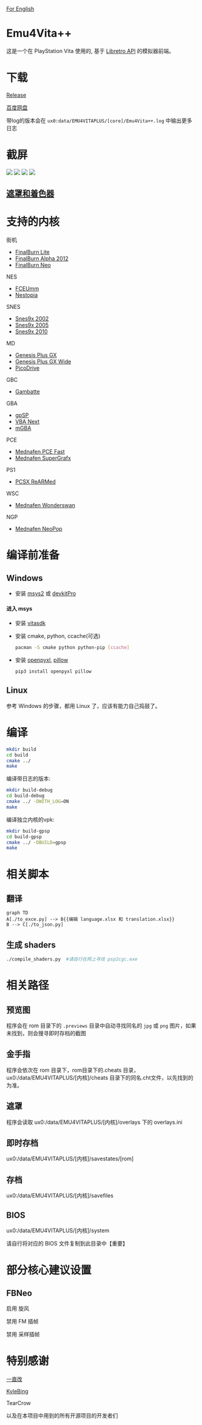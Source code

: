 [For English](README.en.md)

# Emu4Vita++
这是一个在 PlayStation Vita 使用的, 基于 [Libretro API](https://github.com/libretro/libretro-common) 的模拟器前端。

# 下载
[Release](https://github.com/noword/Emu4VitaPlus/releases)

[百度网盘](https://pan.baidu.com/s/1chcOOw9G1GBtlkM9K4MtRg?pwd=E4VP)

带log的版本会在 `ux0:data/EMU4VITAPLUS/[core]/Emu4Vita++.log` 中输出更多日志

# 截屏
![](screenshots/arch.jpg)
![](screenshots/browser.jpg)
![](screenshots/control.jpg)
![](screenshots/hotkey.jpg)

## [遮罩和着色器](GRAPHICS.md)


# 支持的内核
街机
  - [FinalBurn Lite](https://gitee.com/yizhigai/libretro-fba-lite)
  - [FinalBurn Alpha 2012](https://github.com/libretro/fbalpha2012.git)
  - [FinalBurn Neo](https://github.com/libretro/FBNeo.git)

NES
  - [FCEUmm](https://github.com/libretro/libretro-fceumm)
  - [Nestopia](https://github.com/libretro/nestopia)

SNES
  - [Snes9x 2002](https://github.com/libretro/snes9x2002)
  - [Snes9x 2005](https://github.com/libretro/snes9x2005)
  - [Snes9x 2010](https://github.com/libretro/snes9x2010)

MD
  - [Genesis Plus GX](https://github.com/libretro/Genesis-Plus-GX)
  - [Genesis Plus GX Wide](https://github.com/libretro/Genesis-Plus-GX-Wide.git)
  - [PicoDrive](https://github.com/libretro/picodrive)
  
GBC
  - [Gambatte](https://github.com/libretro/gambatte-libretro)

GBA
  - [gpSP](https://github.com/libretro/gpsp)
  - [VBA Next](https://github.com/libretro/vba-next)
  - [mGBA](https://github.com/libretro/mgba.git)

PCE
  - [Mednafen PCE Fast](https://github.com/libretro/beetle-pce-fast-libretro)
  - [Mednafen SuperGrafx](https://github.com/libretro/beetle-supergrafx-libretro)

PS1
  - [PCSX ReARMed](https://github.com/libretro/pcsx_rearmed)

WSC
  - [Mednafen Wonderswan](https://github.com/libretro/beetle-wswan-libretro)

NGP
  - [Mednafen NeoPop](https://github.com/libretro/beetle-ngp-libretro)

# 编译前准备
## Windows
* 安装 [msys2](https://www.msys2.org/) 或 [devkitPro](https://github.com/devkitPro/installer/releases)
#### 进入 msys
* 安装 [vitasdk](https://vitasdk.org/)
* 安装 cmake, python, ccache(可选)
  
  ```bash
  pacman -S cmake python python-pip [ccache]
  ```

* 安装 [openpyxl](https://pypi.org/project/openpyxl/), [pillow](https://pypi.org/project/pillow/)

  ```bash
  pip3 install openpyxl pillow
  ```

## Linux

参考 Windows 的步骤，都用 Linux 了，应该有能力自己捣鼓了。

# 编译
```bash
mkdir build
cd build
cmake ../
make
```
编译带日志的版本:
```bash
mkdir build-debug
cd build-debug
cmake ../ -DWITH_LOG=ON
make
```
编译独立内核的vpk:
```bash
mkdir build-gpsp
cd build-gpsp
cmake ../ -DBUILD=gpsp
make
```

# 相关脚本
## 翻译

```mermaid
graph TD
A[./to_exce.py] --> B{{编辑 language.xlsx 和 translation.xlsx}}
B --> C[./to_json.py]
```

## 生成 shaders
```bash
./compile_shaders.py  #请自行在网上寻找 psp2cgc.exe
```

# 相关路径
## 预览图
程序会在 rom 目录下的 `.previews` 目录中自动寻找同名的 `jpg` 或 `png` 图片，如果未找到，则会搜寻即时存档的截图

## 金手指
程序会依次在 rom 目录下，rom目录下的.cheats 目录，ux0:/data/EMU4VITAPLUS/[内核]/cheats 目录下的同名.cht文件，以先找到的为准。

## 遮罩
程序会读取 ux0:/data/EMU4VITAPLUS/[内核]/overlays 下的 overlays.ini

## 即时存档
ux0:/data/EMU4VITAPLUS/[内核]/savestates/[rom]

## 存档
ux0:/data/EMU4VITAPLUS/[内核]/savefiles

## BIOS
ux0:/data/EMU4VITAPLUS/[内核]/system

请自行将对应的 BIOS 文件复制到此目录中【重要】

# 部分核心建议设置
## FBNeo
 启用 旋风

 禁用 FM 插帧
 
 禁用 采样插帧

# 特别感谢
[一直改](https://gitee.com/yizhigai/Emu4Vita)

[KyleBing](https://github.com/KyleBing/retro-game-console-icons)

TearCrow

以及在本项目中用到的所有开源项目的开发者们